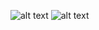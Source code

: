 ![alt text](![image](https://github.com/user-attachments/assets/5bb469ad-b25b-4a96-b85a-09bba6cbcd94))
![alt text](![image](https://github.com/user-attachments/assets/78cd4a16-9cfb-4726-8b01-a2b989d10f4c))
